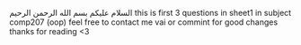 السلام عليكم 
بسم الله الرحمن الرحيم
this is first 3 questions in sheet1 in subject comp207 (oop)
feel free to contact me vai or commint for good changes 
thanks for reading <3
